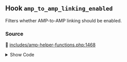 ## Hook `amp_to_amp_linking_enabled`


Filters whether AMP-to-AMP linking should be enabled.

### Source

:link: [includes/amp-helper-functions.php:1468](../../includes/amp-helper-functions.php#L1468-L1471)

<details>
<summary>Show Code</summary>

```php
$amp_to_amp_linking_enabled = (bool) apply_filters(
	'amp_to_amp_linking_enabled',
	AMP_Theme_Support::TRANSITIONAL_MODE_SLUG === AMP_Options_Manager::get_option( Option::THEME_SUPPORT )
);
```

</details>
